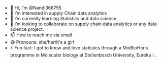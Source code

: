 - 👋 Hi, I’m @Nandi366755
- 👀 I’m interested in supply Chain data analytics 
- 🌱 I’m currently learning Statistics and data science.
- 💞️ I’m looking to collaborate on supply chain data analytics or any data science project.
- 📫 How to reach me via email
- 😄 Pronouns: she/her/it's a girl
- ⚡ Fun fact: I got to know and love statistics through a MolBioHons programme in Molecular biology at Stellenbosch University, Eureka 💡.

<!---
Nandi366755/Nandi366755 is a ✨ special ✨ repository because its `README.md` (this file) appears on your GitHub profile.
You can click the Preview link to take a look at your changes.
--->
